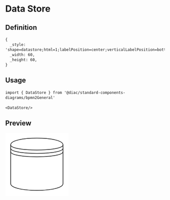 # Data Store

## Definition

```
{
  _style: 'shape=datastore;html=1;labelPosition=center;verticalLabelPosition=bottom;align=center;verticalAlign=top;',
  _width: 60,
  _height: 60,
}
```

## Usage

```
import { DataStore } from '@diac/standard-components-diagrams/bpmn2General'

<DataStore/>
```

## Preview

<img src="./data-store.png" width="200"/>
